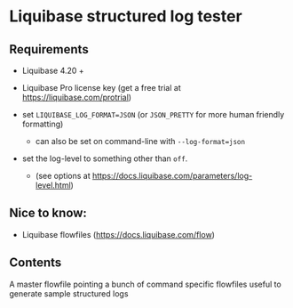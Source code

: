 # Liquibase structured log tester


## Requirements
* Liquibase 4.20 +
* Liquibase Pro license key (get a free trial at https://liquibase.com/protrial)
* set `LIQUIBASE_LOG_FORMAT=JSON` (or `JSON_PRETTY` for more human friendly formatting)
  * can also be set on command-line with `--log-format=json`

* set the log-level to something other than `off`.
  * (see options at https://docs.liquibase.com/parameters/log-level.html)

## Nice to know:
* Liquibase flowfiles (https://docs.liquibase.com/flow)


## Contents
A master flowfile pointing a bunch of command specific flowfiles useful to generate sample structured logs
